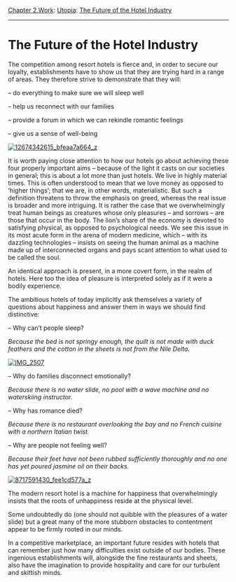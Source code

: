 [Chapter 2.Work](https://www.theschooloflife.com/thebookoflife/category/work/): [Utopia](https://www.theschooloflife.com/thebookoflife/category/work/utopia/): [The Future of the Hotel Industry](https://www.theschooloflife.com/thebookoflife/the-future-of-the-hotel-industry/)

* * *

# The Future of the Hotel Industry

The competition among resort hotels is fierce and, in order to secure our loyalty, establishments have to show us that they are trying hard in a range of areas. They therefore strive to demonstrate that they will:

– do everything to make sure we will sleep well

– help us reconnect with our families

– provide a forum in which we can rekindle romantic feelings

– give us a sense of well-being

[![12674342615_bfeaa7a664_z](https://www.theschooloflife.com/thebookoflife/wp-content/uploads/2015/10/12674342615_bfeaa7a664_z.jpg)](http://www.thebookoflife.org/wp-content/uploads/2015/10/12674342615_bfeaa7a664_z.jpg)

It is worth paying close attention to how our hotels go about achieving these four properly important aims – because of the light it casts on our societies in general; this is about a lot more than just hotels. We live in highly material times. This is often understood to mean that we love money as opposed to ‘higher things’; that we are, in other words, materialistic. But such a definition threatens to throw the emphasis on greed, whereas the real issue is broader and more intriguing. It is rather the case that we overwhelmingly treat human beings as creatures whose only pleasures – and sorrows – are those that occur in the body. The lion’s share of the economy is devoted to satisfying physical, as opposed to psychological needs. We see this issue in its most acute form in the arena of modern medicine, which – with its dazzling technologies – insists on seeing the human animal as a machine made up of interconnected organs and pays scant attention to what used to be called the soul.

An identical approach is present, in a more covert form, in the realm of hotels. Here too the idea of pleasure is interpreted solely as if it were a bodily experience.

The ambitious hotels of today implicitly ask themselves a variety of questions about happiness and answer them in ways we should find distinctive:

– Why can’t people sleep?

_Because the bed is not springy enough, the quilt is not made with duck feathers and the cotton in the sheets is not from the Nile Delta._

[![IMG_2507](https://www.theschooloflife.com/thebookoflife/wp-content/uploads/2014/08/5607323745_92b1b77e16_z.jpg)](http://www.thebookoflife.org/wp-content/uploads/2014/08/5607323745_92b1b77e16_z.jpg)

– Why do families disconnect emotionally?

_Because there is no water slide, no pool with a wave machine and no waterskiing instructor._

– Why has romance died?

_Because there is no restaurant overlooking the bay and no French cuisine with a northern Italian twist._

– Why are people not feeling well?

_Because their feet have not been rubbed sufficiently thoroughly and no one has yet poured jasmine oil on their backs._

[![8717591430_fee1cd577a_z](https://www.theschooloflife.com/thebookoflife/wp-content/uploads/2015/10/8717591430_fee1cd577a_z.jpg)](http://www.thebookoflife.org/wp-content/uploads/2015/10/8717591430_fee1cd577a_z.jpg)

The modern resort hotel is a machine for happiness that overwhelmingly insists that the roots of unhappiness reside at the physical level.

Some undoubtedly do (one should not quibble with the pleasures of a water slide) but a great many of the more stubborn obstacles to contentment appear to be firmly rooted in our minds.

In a competitive marketplace, an important future resides with hotels that can remember just how many difficulties exist outside of our bodies. These ingenious establishments will, alongside the fine restaurants and sheets, also have the imagination to provide hospitality and care for our turbulent and skittish minds.
